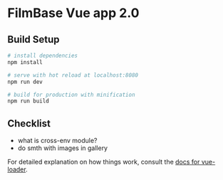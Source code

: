 # FilmBase Vue app 2.0

## Build Setup

``` bash
# install dependencies
npm install

# serve with hot reload at localhost:8080
npm run dev

# build for production with minification
npm run build
```

## Checklist

* what is cross-env module?
* do smth with images in gallery

For detailed explanation on how things work, consult the [docs for vue-loader](http://vuejs.github.io/vue-loader).
